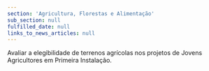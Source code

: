```yaml
---
section: 'Agricultura, Florestas e Alimentação'
sub_section: null
fulfilled_date: null
links_to_news_articles: null
---
```


Avaliar a elegibilidade de terrenos agrícolas nos projetos de Jovens Agricultores em Primeira Instalação.
